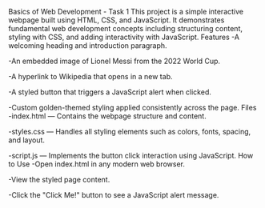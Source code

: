 Basics of Web Development - Task 1
This project is a simple interactive webpage built using HTML, CSS, and JavaScript. It demonstrates fundamental web development concepts including structuring content, styling with CSS, and adding interactivity with JavaScript.
Features
-A welcoming heading and introduction paragraph.

-An embedded image of Lionel Messi from the 2022 World Cup.

-A hyperlink to Wikipedia that opens in a new tab.

-A styled button that triggers a JavaScript alert when clicked.

-Custom golden-themed styling applied consistently across the page.
Files
-index.html — Contains the webpage structure and content.

-styles.css — Handles all styling elements such as colors, fonts, spacing, and layout.

-script.js — Implements the button click interaction using JavaScript.
How to Use
-Open index.html in any modern web browser.

-View the styled page content.

-Click the "Click Me!" button to see a JavaScript alert message.
